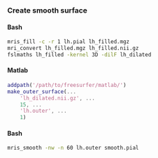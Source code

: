 ### Create smooth surface

#### Bash
```bash
mris_fill -c -r 1 lh.pial lh_filled.mgz
mri_convert lh_filled.mgz lh_filled.nii.gz
fslmaths lh_filled -kernel 3D -dilF lh_dilated
```

#### Matlab
```matlab
addpath('/path/to/freesurfer/matlab/')
make_outer_surface(...
    'lh_dilated.nii.gz', ...
    15, ...
    'lh.outer', ...
    1)
```

#### Bash
```bash
mris_smooth -nw -n 60 lh.outer smooth.pial
```


